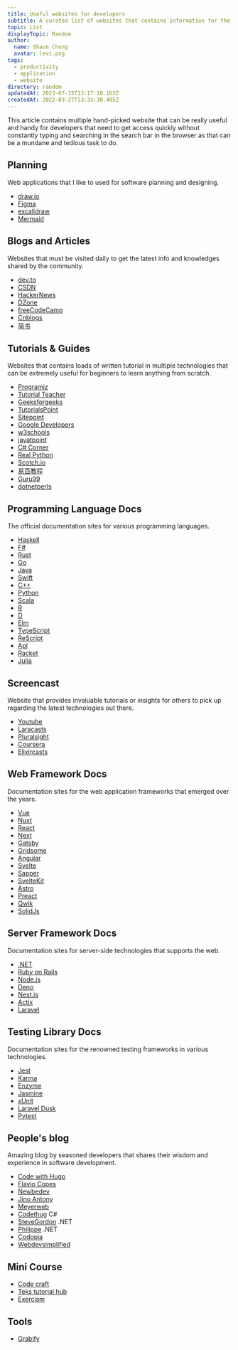 ```yaml
---
title: Useful websites for developers
subtitle: A curated list of websites that contains information for the latest technologies and useful tools
topic: List
displayTopic: Random
author:
  name: Shaun Chong
  avatar: levi.png
tags:
  - productivity
  - application
  - website
directory: random
updatedAt: 2023-07-15T13:17:10.163Z
createdAt: 2022-03-27T13:33:30.485Z
---
```


This article contains multiple hand-picked website that can be really useful and handy for developers that need to get access quickly without constantly typing and searching in the search bar in the browser as that can be a mundane and tedious task to do.

## Planning

Web applications that I like to used for software planning and designing.

- [draw.io](https://app.diagrams.net/)
- [Figma](https://www.figma.com/)
- [excalidraw](https://www.excalidraw.com)
- [Mermaid](https://mermaid.live/)

## Blogs and Articles

Websites that must be visited daily to get the latest info and knowledges shared by the community.

- [dev.to](https://dev.to/)
- [CSDN](https://www.csdn.net/)
- [HackerNews](https://news.ycombinator.com/)
- [DZone](https://dzone.com/)
- [freeCodeCamp](https://www.freecodecamp.org/)
- [Cnblogs](https://www.cnblogs.com/)
- [简书](https://www.jianshu.com/)

## Tutorials & Guides

Websites that contains loads of written tutorial in multiple technologies that can be extremely useful for beginners to learn anything from scratch.

- [Programiz](https://www.programiz.com/)
- [Tutorial Teacher](https://www.tutorialsteacher.com/)
- [Geeksforgeeks](https://www.geeksforgeeks.org/)
- [TutorialsPoint](https://www.tutorialspoint.com/index.htm)
- [Sitepoint](https://www.sitepoint.com/)
- [Google Developers](https://developers.google.com/)
- [w3schools](https://www.w3schools.com/)
- [javatpoint](https://www.javatpoint.com/)
- [C# Corner](https://www.c-sharpcorner.com/)
- [Real Python](https://realpython.com/)
- [Scotch.io](https://scotch.io/)
- [易百教程](https://www.yiibai.com/)
- [Guru99](https://www.guru99.com/)
- [dotnetperls](https://www.dotnetperls.com/)

## Programming Language Docs

The official documentation sites for various programming languages.

- [Haskell](https://www.haskell.org/)
- [F#](https://fsharp.org/)
- [Rust](https://www.rust-lang.org/)
- [Go](https://go.dev/)
- [Java](https://docs.oracle.com/javase/8/docs/technotes/guides/language/index.html)
- [Swift](https://www.swift.org/)
- [C++](https://www.cplusplus.com/reference/)
- [Python](https://www.python.org/)
- [Scala](https://www.scala-lang.org/)
- [R](https://www.r-project.org/about.html)
- [D](https://dlang.org/)
- [Elm](https://elm-lang.org/)
- [TypeScript](https://www.typescriptlang.org/)
- [ReScript](https://rescript-lang.org/)
- [Apl](https://xpqz.github.io/learnapl/intro.html)
- [Racket](https://racket-lang.org/)
- [Julia](https://julialang.org/)

## Screencast

Website that provides invaluable tutorials or insights for others to pick up regarding the latest technologies out there.

- [Youtube](https://www.youtube.com/)
- [Laracasts](https://laracasts.com/)
- [Pluralsight](https://www.pluralsight.com/)
- [Coursera](https://www.coursera.org/)
- [Elixircasts](https://elixircasts.io/)

## Web Framework Docs

Documentation sites for the web application frameworks that emerged over the years.

- [Vue](https://vuejs.org/)
- [Nuxt](https://nuxt.com/)
- [React](https://react.dev/)
- [Next](https://nextjs.org/)
- [Gatsby](https://www.gatsbyjs.com/)
- [Gridsome](https://gridsome.org/)
- [Angular](https://angular.io/)
- [Svelte](https://svelte.dev/)
- [Sapper](https://sapper.svelte.dev/)
- [SvelteKit](https://kit.svelte.dev/)
- [Astro](https://astro.build/)
- [Preact](https://preactjs.com/)
- [Qwik](https://qwik.builder.io/)
- [SolidJs](https://www.solidjs.com/)

## Server Framework Docs

Documentation sites for server-side technologies that supports the web.

- [.NET](https://docs.microsoft.com/en-us/dotnet/)
- [Ruby on Rails](https://rubyonrails.org/)
- [Node.js](https://nodejs.org/en/)
- [Deno](https://deno.land/)
- [Nest.js](https://nestjs.com/)
- [Actix](https://actix.rs/)
- [Laravel](https://laravel.com/)

## Testing Library Docs

Documentation sites for the renowned testing frameworks in various technologies.

- [Jest](https://jestjs.io/)
- [Karma](https://karma-runner.github.io/latest/index.html)
- [Enzyme](https://enzymejs.github.io/enzyme/)
- [Jasmine](https://jasmine.github.io/pages/getting_started.html)
- [xUnit](https://xunit.net/)
- [Laravel Dusk](https://laravel.com/docs/8.x/dusk)
- [Pytest](https://docs.pytest.org)

## People's blog

Amazing blog by seasoned developers that shares their wisdom and experience in software development.

- [Code with Hugo](https://codewithhugo.com/)
- [Flavio Copes](https://flaviocopes.com/)
- [Newbedev](https://newbedev.com/)
- [Jino Antony](https://jinoantony.com/)
- [Meyerweb](https://meyerweb.com/)
- [Codethug](http://codethug.com/) C#
- [SteveGordon](https://www.stevejgordon.co.uk/) .NET
- [Philippe](https://pvlerick.github.io/) .NET
- [Codopia](https://codopia.wordpress.com/)
- [Webdevsimplified](https://blog.webdevsimplified.com/)

## Mini Course

- [Code craft](https://codecraft.tv/)
- [Teks tutorial hub](https://www.tektutorialshub.com/)
- [Exercism](https://exercism.org/)

## Tools

- [Grabify](https://grabify.link/)
